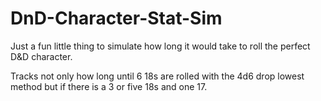 # DnD-Character-Stat-Sim

Just a fun little thing to simulate how long it would take to roll the perfect D&D character.

Tracks not only how long until 6 18s are rolled with the 4d6 drop lowest method but if there is a 3 or five 18s and one 17.
